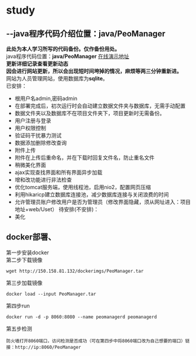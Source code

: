 # study
## --java程序代码介绍位置：java/PeoManager
**此处为本人学习所写的代码备份。仅作备份用处。** <br/>
java程序代码位置：**java/PeoManager** [在线演示地址](http://150.158.81.132/PeoManager) <br/>
**更新详细记录查看更新动态**<br/>
**因会进行网站更新，所以会出现短时间垮掉的情况，麻烦等两三分钟重新进。**<br/>
网站为人员管理网站，使用数据库为**sqlite**。<br/>
已安排：<br/>
- 根用户名admin,密码admin
- 在部署完成后，初次运行时会自动建立数据文件夹与数据库，无需手动配置
- 数据文件夹以及数据库不在项目文件夹下，项目更新时无需备份。
- 用户注册与登录
- 用户权限控制
- 验证码干扰暴力测试
- 数据添加删除修改查询
- 附件上传
- 附件在上传后重命名，并在下载时回复文件名，防止重名文件
- 稍微美化界面
- ajax实现查找界面和所有界面异步加载
- 增和改功能进行非法检查
- 优化tomcat服务端，使用线程池，启用nio2，配置网页压缩 
- 利用hikaricp建立数据库连接池，减少数据库连接与关闭浪费的时间
- 允许管理员账户修改用户是否为管理员（修改界面隐藏，须从网址进入：项目地址+web/Uset）
待安排(不安排)：<br/>
- 美化

## docker部署、
第一步安装docker<br/>
第二步下载镜像<br/>
```
wget http://150.158.81.132/dockerimgs/PeoManager.tar
```
第三步加载镜像<br/>
```
docker load --input PeoManager.tar
```
第四步run<br/>
```
docker run -d -p 8060:8080 --name peomanagerd peomanagerd
```
第五步检测<br/>
```
防火墙打开8060端口，访问检测是否成功（可在第四步中将8060端口改为自己想要的端口）链接：http://ip:8060/PeoManager
```
